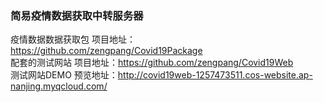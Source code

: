 ### 简易疫情数据获取中转服务器
疫情数据数据获取包 项目地址：https://github.com/zengpang/Covid19Package <br>
配套的测试网站 项目地址：https://github.com/zengpang/Covid19Web <br>
测试网站DEMO 预览地址：http://covid19web-1257473511.cos-website.ap-nanjing.myqcloud.com/ <br>